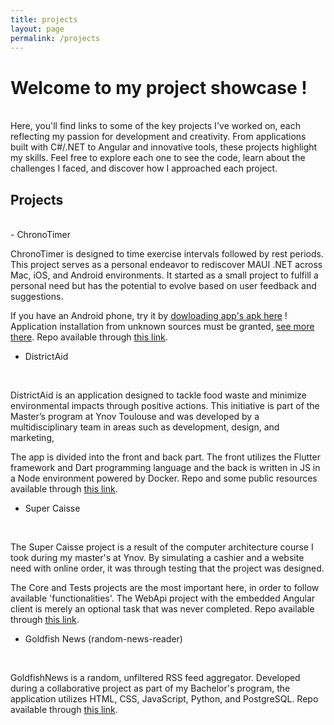 ```yaml
---
title: projects
layout: page
permalink: /projects
---
```

# Welcome to my project showcase ! 
<br/>
Here, you'll find links to some of the key projects I've worked on, each reflecting my passion for development and creativity. From applications built with C#/.NET to Angular and innovative tools, these projects highlight my skills. Feel free to explore each one to see the code, learn about the challenges I faced, and discover how I approached each project.

## Projects
<br/>
- ChronoTimer

<br/>

ChronoTimer is designed to time exercise intervals followed by rest periods. This project serves as a personal endeavor to rediscover MAUI .NET across Mac, iOS, and Android environments. It started as a small project to fulfill a personal need but has the potential to evolve based on user feedback and suggestions.

If you have an Android phone, try it by [dowloading app's apk here](https://github.com/JasLieb/ChronoTimer/releases/download/v1.0.0/com.jaslieb.chronotimer.maui-Signed.apk) !
Application installation from unknown sources must be granted, [see more there](https://www.appaloosa.io/blog/guides/how-to-install-apps-from-unknown-sources-in-android).
Repo available through [this link](https://github.com/JasLieb/ChronoTimer).

- DistrictAid

<br/>

DistrictAid is an application designed to tackle food waste and minimize environmental impacts through positive actions. This initiative is part of the Master’s program at Ynov Toulouse and was developed by a multidisciplinary team in areas such as development, design, and marketing, 

The app is divided into the front and back part. The front utilizes the Flutter framework and Dart programming language and the back is written in JS in a Node environment powered by Docker.
Repo and some public resources available through [this link](https://github.com/JasLieb/district-aid).

- Super Caisse

<br/>

The Super Caisse project is a result of the computer architecture course I took during my master's at Ynov. By simulating a cashier and a website need with online order, it was through testing that the project was designed. 

The Core and Tests projects are the most important here, in order to follow available 'functionalities'. The WebApi project with the embedded Angular client is merely an optional task that was never completed.
Repo available through [this link](https://github.com/JasLieb/super-caisse).

- Goldfish News (random-news-reader)

<br/>

GoldfishNews is a random, unfiltered RSS feed aggregator.
Developed during a collaborative project as part of my Bachelor's program, the application utilizes HTML, CSS, JavaScript, Python, and PostgreSQL.
Repo available through [this link](https://github.com/pointyael/random-news-reader).